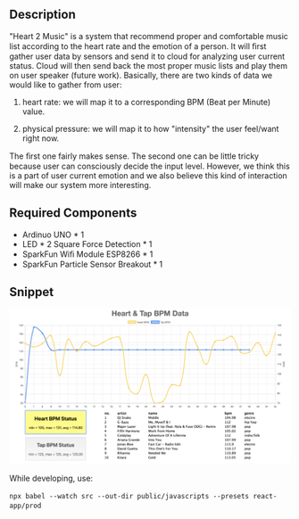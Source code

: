 ## Description

"Heart 2 Music" is a system that recommend proper and comfortable music list according to the heart rate and the emotion of a person. It will ﬁrst gather user data by sensors and send it to cloud for analyzing user current status. Cloud will then send back the most proper music lists and play them on user speaker (future work). Basically, there are two kinds of data we would like to gather from user:

1. heart rate: we will map it to a corresponding BPM (Beat per Minute) value.

2. physical pressure: we will map it to how "intensity" the user feel/want right now.

The ﬁrst one fairly makes sense. The second one can be little tricky because user can consciously decide the input level. However, we think this is a part of user current emotion and we also believe this kind of interaction will make our system more interesting.


## Required Components

- Ardinuo UNO * 1 
- LED * 2 Square Force Detection * 1 
- SparkFun Wiﬁ Module ESP8266 * 1 
- SparkFun Particle Sensor Breakout * 1



## Snippet

![](img/demo2.png)



While developing, use:

`npx babel --watch src --out-dir public/javascripts --presets react-app/prod`

